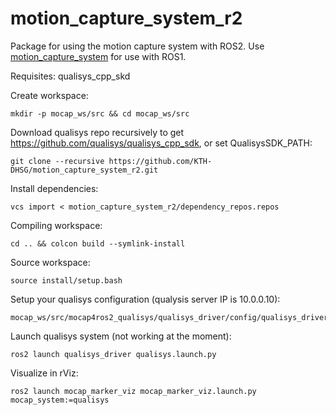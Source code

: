 # motion_capture_system_r2

Package for using the motion capture system with ROS2. Use [motion_capture_system](https://github.com/KTH-DHSG/motion_capture_system) for use with ROS1.

Requisites: qualisys_cpp_skd

Create workspace:
```
mkdir -p mocap_ws/src && cd mocap_ws/src
```
Download qualisys repo recursively to get https://github.com/qualisys/qualisys_cpp_sdk, or set QualisysSDK_PATH:
```
git clone --recursive https://github.com/KTH-DHSG/motion_capture_system_r2.git
```
Install dependencies:
```
vcs import < motion_capture_system_r2/dependency_repos.repos
```
Compiling workspace:
```
cd .. && colcon build --symlink-install
```
Source workspace:
```
source install/setup.bash
```
Setup your qualisys configuration (qualysis server IP is 10.0.0.10):
```
mocap_ws/src/mocap4ros2_qualisys/qualisys_driver/config/qualisys_driver_params.yaml
```
Launch qualisys system (not working at the moment):
```
ros2 launch qualisys_driver qualisys.launch.py
```
Visualize in rViz:
```
ros2 launch mocap_marker_viz mocap_marker_viz.launch.py mocap_system:=qualisys
```
